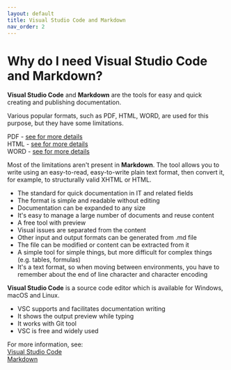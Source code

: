 ```yaml
---
layout: default
title: Visual Studio Code and Markdown
nav_order: 2
---
```


# Why do I need Visual Studio Code and Markdown?

**Visual Studio Code** and **Markdown** are the tools for easy and quick creating and publishing documentation.

Various popular formats, such as PDF, HTML, WORD, are used for this purpose, but they have some limitations.

PDF - [see for more details](./pdf.md)  
HTML - [see for more details](./html.md)  
WORD - [see for more details](./word)  

Most of the limitations aren't present in **Markdown**. The tool allows you to write using an easy-to-read, easy-to-write plain text format, then convert it, for example, to structurally valid XHTML or HTML.  
* The standard for quick documentation in IT and related fields  
* The format is simple and readable without editing  
* Documentation can be expanded to any size  
* It's easy to manage a large number of documents and reuse content  
* A free tool with preview  
* Visual issues are separated from the content
* Other input and output formats can be generated from .md file
* The file can be modified or content can be extracted from it
* A simple tool for simple things, but more difficult for complex things (e.g. tables, formulas)
* It's a text format, so when moving between environments, you have to remember about the end of line character and character encoding

**Visual Studio Code** is a source code editor which is available for Windows, macOS and Linux.
* VSC supports and facilitates documentation writing
* It shows the output preview while typing
* It works with Git tool
* VSC is free and widely used

For more information, see:  
[Visual Studio Code](./vsc.md)  
[Markdown](./markdown.md)
